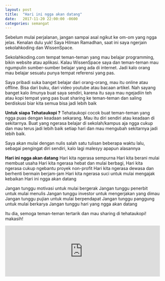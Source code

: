 ```yaml
---
layout: post
title:  "Hari ini ngga akan datang"
date:   2017-11-20 22:00:00 -0600
categories: semangat
---
```


Sebelum mulai perjalanan, jangan sampai asal ngikut ke om-om yang ngga jelas. Kenalan dulu yuk! Saya Hilman Ramadhan, saat ini saya ngerjain sekolahkoding dan WissenSpace.

Sekolahkoding.com tempat teman-teman yang mau belajar programming, bikin website atau aplikasi. Kalau WissenSpace saya dan teman-teman mau ngumpulin sumber-sumber belajar yang ada di internet. Jadi kalo orang mau belajar sesuatu punya tempat referensi yang pas.

Saya pribadi suka banget belajar dari orang-orang, mau itu online atau offline. Bisa dari buku, dari video youtube atau bacaan artikel. Nah sayang banget kalo ilmunya buat saya sendiri, karena itu saya mau ngejadiin teh atau kopi tempat yang pas buat sharing ke teman-teman dan saling berdiskusi biar kita semua bisa jadi lebih baik

**Untuk siapa Tehataukopi ?**
Tehataukopi cocok buat teman-teman yang ngga puas dengan keadaan sekarang. Mau itu diri sendiri atau keadaan di sekitarnya.
Buat yang ngerasa belajar di sekolah/kampus aja ngga cukup dan mau terus jadi lebih baik setiap hari dan mau mengubah sekitarnya jadi lebih baik.

Saya akan mulai dengan nulis salah satu tulisan beberapa waktu lalu, sebagai pengingat diri sendiri, kalo lagi malesyy apapun alasannya

**Hari ini ngga akan datang**
Hari kita ngerasa sempurna
Hari kita berani mulai membuat usaha
Hari kita ngerasa hebat dan mulai berbagi,
Hari kita ngerasa cukup ngebantu proyek non-profit
Hari kita ngerasa dewasa dan berhenti bermain berjam-jam
Hari kita ngerasa suci untuk mulai mengajak kebaikan
Hari ini ngga akan datang

Jangan tunggu motivasi untuk mulai bergerak
Jangan tunggu penerbit untuk mulai menulis
Jangan tunggu investor untuk mengerjakan yang dimau
Jangan tunggu pujian untuk mulai berpendapat
Jangan tunggu panggung untuk mulai berkarya
Jangan tunggu hari yang ngga akan datang


Itu dia, semoga teman-teman tertarik dan mau sharing di tehataukopi! makasih!

<iframe width="100%" height="166" scrolling="no" frameborder="no" src="https://w.soundcloud.com/player/?url=https%3A//api.soundcloud.com/tracks/358409201&amp;color=%23ee4949&amp;auto_play=false&amp;hide_related=false&amp;show_comments=true&amp;show_user=true&amp;show_reposts=false&amp;show_teaser=true"></iframe>